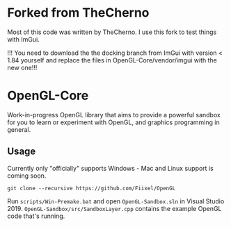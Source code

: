 # Forked from TheCherno
Most of this code was written by TheCherno. I use this fork to test things with ImGui.

!!! You need to download the the docking branch from ImGui with version < 1.84 yourself and replace the files in OpenGL-Core/vendor/imgui with the new one!!! 

# OpenGL-Core
Work-in-progress OpenGL library that aims to provide a powerful sandbox for you to learn or experiment with OpenGL, and graphics programming in general.

## Usage

Currently only "officially" supports Windows - Mac and Linux support is coming soon.

```
git clone --recursive https://github.com/Fiixel/OpenGL
```

Run `scripts/Win-Premake.bat` and open `OpenGL-Sandbox.sln` in Visual Studio 2019. `OpenGL-Sandbox/src/SandboxLayer.cpp` contains the example OpenGL code that's running.
